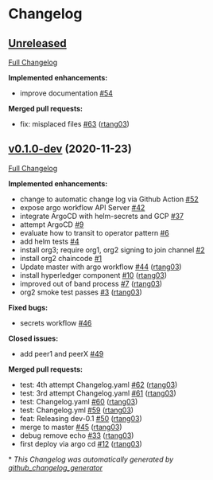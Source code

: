 # Changelog

## [Unreleased](https://github.com/rtang03/fabric-cd/tree/HEAD)

[Full Changelog](https://github.com/rtang03/fabric-cd/compare/v0.1.0-dev...HEAD)

**Implemented enhancements:**

- improve documentation [\#54](https://github.com/rtang03/fabric-cd/issues/54)

**Merged pull requests:**

- fix: misplaced files [\#63](https://github.com/rtang03/fabric-cd/pull/63) ([rtang03](https://github.com/rtang03))

## [v0.1.0-dev](https://github.com/rtang03/fabric-cd/tree/v0.1.0-dev) (2020-11-23)

[Full Changelog](https://github.com/rtang03/fabric-cd/compare/f1276fc57313c5392dabf11c437a61fc1831a011...v0.1.0-dev)

**Implemented enhancements:**

- change to automatic change log via Github Action [\#52](https://github.com/rtang03/fabric-cd/issues/52)
- expose argo workflow API Server [\#42](https://github.com/rtang03/fabric-cd/issues/42)
- integrate ArgoCD with helm-secrets and GCP [\#37](https://github.com/rtang03/fabric-cd/issues/37)
- attempt ArgoCD [\#9](https://github.com/rtang03/fabric-cd/issues/9)
- evaluate how to transit to operator pattern [\#6](https://github.com/rtang03/fabric-cd/issues/6)
- add helm tests [\#4](https://github.com/rtang03/fabric-cd/issues/4)
- install org3; require org1, org2 signing to join channel [\#2](https://github.com/rtang03/fabric-cd/issues/2)
- install org2 chaincode [\#1](https://github.com/rtang03/fabric-cd/issues/1)
- Update master with argo workflow [\#44](https://github.com/rtang03/fabric-cd/pull/44) ([rtang03](https://github.com/rtang03))
- install hyperledger component [\#10](https://github.com/rtang03/fabric-cd/pull/10) ([rtang03](https://github.com/rtang03))
- improved out of band process [\#7](https://github.com/rtang03/fabric-cd/pull/7) ([rtang03](https://github.com/rtang03))
- org2 smoke test passes [\#3](https://github.com/rtang03/fabric-cd/pull/3) ([rtang03](https://github.com/rtang03))

**Fixed bugs:**

- secrets workflow [\#46](https://github.com/rtang03/fabric-cd/issues/46)

**Closed issues:**

- add peer1 and peerX [\#49](https://github.com/rtang03/fabric-cd/issues/49)

**Merged pull requests:**

- test: 4th attempt Changelog.yaml [\#62](https://github.com/rtang03/fabric-cd/pull/62) ([rtang03](https://github.com/rtang03))
- test: 3rd attempt Changelog.yaml [\#61](https://github.com/rtang03/fabric-cd/pull/61) ([rtang03](https://github.com/rtang03))
- test: Changelog.yaml [\#60](https://github.com/rtang03/fabric-cd/pull/60) ([rtang03](https://github.com/rtang03))
- test: Changelog.yml [\#59](https://github.com/rtang03/fabric-cd/pull/59) ([rtang03](https://github.com/rtang03))
- feat: Releasing dev-0.1 [\#50](https://github.com/rtang03/fabric-cd/pull/50) ([rtang03](https://github.com/rtang03))
- merge to master [\#45](https://github.com/rtang03/fabric-cd/pull/45) ([rtang03](https://github.com/rtang03))
- debug remove echo [\#33](https://github.com/rtang03/fabric-cd/pull/33) ([rtang03](https://github.com/rtang03))
- first deploy via argo cd [\#12](https://github.com/rtang03/fabric-cd/pull/12) ([rtang03](https://github.com/rtang03))



\* *This Changelog was automatically generated by [github_changelog_generator](https://github.com/github-changelog-generator/github-changelog-generator)*
